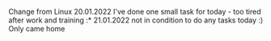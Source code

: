 Change from Linux
20.01.2022
I've done one small task for today - too tired after work and training :*
21.01.2022
not in condition to do any tasks today :) Only came home

